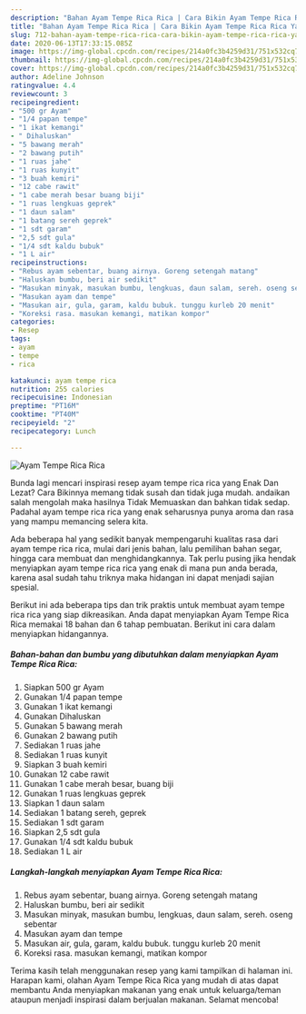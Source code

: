 ```yaml
---
description: "Bahan Ayam Tempe Rica Rica | Cara Bikin Ayam Tempe Rica Rica Yang Enak Banget"
title: "Bahan Ayam Tempe Rica Rica | Cara Bikin Ayam Tempe Rica Rica Yang Enak Banget"
slug: 712-bahan-ayam-tempe-rica-rica-cara-bikin-ayam-tempe-rica-rica-yang-enak-banget
date: 2020-06-13T17:33:15.085Z
image: https://img-global.cpcdn.com/recipes/214a0fc3b4259d31/751x532cq70/ayam-tempe-rica-rica-foto-resep-utama.jpg
thumbnail: https://img-global.cpcdn.com/recipes/214a0fc3b4259d31/751x532cq70/ayam-tempe-rica-rica-foto-resep-utama.jpg
cover: https://img-global.cpcdn.com/recipes/214a0fc3b4259d31/751x532cq70/ayam-tempe-rica-rica-foto-resep-utama.jpg
author: Adeline Johnson
ratingvalue: 4.4
reviewcount: 3
recipeingredient:
- "500 gr Ayam"
- "1/4 papan tempe"
- "1 ikat kemangi"
- " Dihaluskan"
- "5 bawang merah"
- "2 bawang putih"
- "1 ruas jahe"
- "1 ruas kunyit"
- "3 buah kemiri"
- "12 cabe rawit"
- "1 cabe merah besar buang biji"
- "1 ruas lengkuas geprek"
- "1 daun salam"
- "1 batang sereh geprek"
- "1 sdt garam"
- "2,5 sdt gula"
- "1/4 sdt kaldu bubuk"
- "1 L air"
recipeinstructions:
- "Rebus ayam sebentar, buang airnya. Goreng setengah matang"
- "Haluskan bumbu, beri air sedikit"
- "Masukan minyak, masukan bumbu, lengkuas, daun salam, sereh. oseng sebentar"
- "Masukan ayam dan tempe"
- "Masukan air, gula, garam, kaldu bubuk. tunggu kurleb 20 menit"
- "Koreksi rasa. masukan kemangi, matikan kompor"
categories:
- Resep
tags:
- ayam
- tempe
- rica

katakunci: ayam tempe rica 
nutrition: 255 calories
recipecuisine: Indonesian
preptime: "PT16M"
cooktime: "PT40M"
recipeyield: "2"
recipecategory: Lunch

---
```



![Ayam Tempe Rica Rica](https://img-global.cpcdn.com/recipes/214a0fc3b4259d31/751x532cq70/ayam-tempe-rica-rica-foto-resep-utama.jpg)

Bunda lagi mencari inspirasi resep ayam tempe rica rica yang Enak Dan Lezat? Cara Bikinnya memang tidak susah dan tidak juga mudah. andaikan salah mengolah maka hasilnya Tidak Memuaskan dan bahkan tidak sedap. Padahal ayam tempe rica rica yang enak seharusnya punya aroma dan rasa yang mampu memancing selera kita.

Ada beberapa hal yang sedikit banyak mempengaruhi kualitas rasa dari ayam tempe rica rica, mulai dari jenis bahan, lalu pemilihan bahan segar, hingga cara membuat dan menghidangkannya. Tak perlu pusing jika hendak menyiapkan ayam tempe rica rica yang enak di mana pun anda berada, karena asal sudah tahu triknya maka hidangan ini dapat menjadi sajian spesial.




Berikut ini ada beberapa tips dan trik praktis untuk membuat ayam tempe rica rica yang siap dikreasikan. Anda dapat menyiapkan Ayam Tempe Rica Rica memakai 18 bahan dan 6 tahap pembuatan. Berikut ini cara dalam menyiapkan hidangannya.

<!--inarticleads1-->

##### Bahan-bahan dan bumbu yang dibutuhkan dalam menyiapkan Ayam Tempe Rica Rica:

1. Siapkan 500 gr Ayam
1. Gunakan 1/4 papan tempe
1. Gunakan 1 ikat kemangi
1. Gunakan  Dihaluskan
1. Gunakan 5 bawang merah
1. Gunakan 2 bawang putih
1. Sediakan 1 ruas jahe
1. Sediakan 1 ruas kunyit
1. Siapkan 3 buah kemiri
1. Gunakan 12 cabe rawit
1. Gunakan 1 cabe merah besar, buang biji
1. Gunakan 1 ruas lengkuas geprek
1. Siapkan 1 daun salam
1. Sediakan 1 batang sereh, geprek
1. Sediakan 1 sdt garam
1. Siapkan 2,5 sdt gula
1. Gunakan 1/4 sdt kaldu bubuk
1. Sediakan 1 L air




<!--inarticleads2-->

##### Langkah-langkah menyiapkan Ayam Tempe Rica Rica:

1. Rebus ayam sebentar, buang airnya. Goreng setengah matang
1. Haluskan bumbu, beri air sedikit
1. Masukan minyak, masukan bumbu, lengkuas, daun salam, sereh. oseng sebentar
1. Masukan ayam dan tempe
1. Masukan air, gula, garam, kaldu bubuk. tunggu kurleb 20 menit
1. Koreksi rasa. masukan kemangi, matikan kompor




Terima kasih telah menggunakan resep yang kami tampilkan di halaman ini. Harapan kami, olahan Ayam Tempe Rica Rica yang mudah di atas dapat membantu Anda menyiapkan makanan yang enak untuk keluarga/teman ataupun menjadi inspirasi dalam berjualan makanan. Selamat mencoba!
